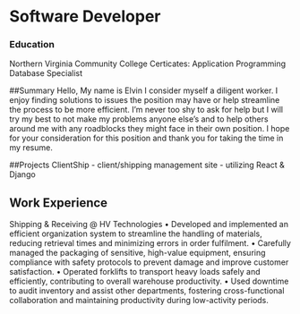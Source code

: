 # Software Developer

### Education
Northern Virginia 
Community College
Certicates:
Application Programming 
Database Specialist



##Summary
Hello,
My name is Elvin I consider myself a diligent worker. I enjoy finding solutions to issues the position may
have or help streamline the process to be more efficient. I’m never too shy to ask for help but I will try
my best to not make my problems anyone else’s and to help others around me with any roadblocks they
might face in their own position. I hope for your consideration for this position and thank you for taking
the time in my resume.

##Projects 
ClientShip - client/shipping management site - utilizing React & Django

## Work Experience 
Shipping & Receiving @ HV Technologies
• Developed and implemented an efficient organization system to streamline the handling of materials,
reducing retrieval times and minimizing errors in order fulfilment.
• Carefully managed the packaging of sensitive, high-value equipment, ensuring compliance with safety
protocols to prevent damage and improve customer satisfaction.
• Operated forklifts to transport heavy loads safely and efficiently, contributing to overall warehouse
productivity.
• Used downtime to audit inventory and assist other departments, fostering cross-functional collaboration
and maintaining productivity during low-activity periods.
